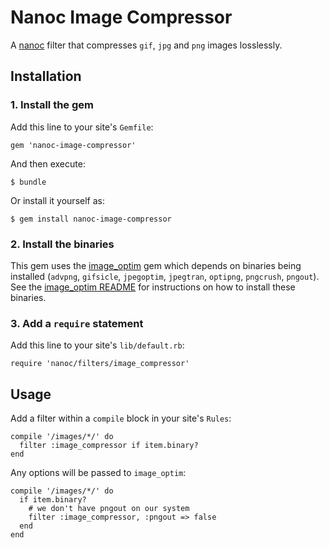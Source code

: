 # Nanoc Image Compressor

A [nanoc](http://nanoc.stoneship.org/) filter that compresses `gif`, `jpg` and `png` images losslessly.

## Installation

### 1. Install the gem

Add this line to your site's `Gemfile`:

    gem 'nanoc-image-compressor'

And then execute:

    $ bundle

Or install it yourself as:

    $ gem install nanoc-image-compressor

### 2. Install the binaries

This gem uses the [image\_optim](https://github.com/toy/image_optim)
gem which depends on binaries being installed (`advpng`, `gifsicle`, `jpegoptim`, `jpegtran`,
`optipng`, `pngcrush`, `pngout`). See the [image\_optim README](https://github.com/toy/image_optim)
for instructions on how to install these binaries.

### 3. Add a `require` statement

Add this line to your site's `lib/default.rb`:

    require 'nanoc/filters/image_compressor'

## Usage

Add a filter within a `compile` block in your site's `Rules`:

    compile '/images/*/' do
      filter :image_compressor if item.binary?
    end

Any options will be passed to `image_optim`:

    compile '/images/*/' do
      if item.binary?
        # we don't have pngout on our system
        filter :image_compressor, :pngout => false
      end
    end
